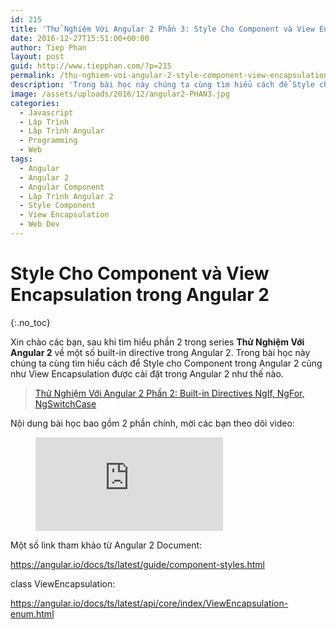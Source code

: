 ```yaml
---
id: 215
title: 'Thử Nghiệm Với Angular 2 Phần 3: Style Cho Component và View Encapsulation'
date: 2016-12-27T15:51:00+00:00
author: Tiep Phan
layout: post
guid: http://www.tiepphan.com/?p=215
permalink: /thu-nghiem-voi-angular-2-style-component-view-encapsulation/
description: 'Trong bài học này chúng ta cùng tìm hiểu cách để Style cho Component trong Angular 2 cũng như View Encapsulation được cài đặt trong Angular 2 như thế nào.'
image: /assets/uploads/2016/12/angular2-PHAN3.jpg
categories:
  - Javascript
  - Lập Trình
  - Lập Trình Angular
  - Programming
  - Web
tags:
  - Angular
  - Angular 2
  - Angular Component
  - Lập Trình Angular 2
  - Style Component
  - View Encapsulation
  - Web Dev
---
```


# Style Cho Component và View Encapsulation trong Angular 2
{:.no_toc}

Xin chào các bạn, sau khi tìm hiểu phần 2 trong series **Thử Nghiệm Với Angular 2** về một số built-in directive trong Angular 2. Trong bài học này chúng ta cùng tìm hiểu cách để Style cho Component trong Angular 2 cũng như View Encapsulation được cài đặt trong Angular 2 như thế nào.

<blockquote>
  <p>
    <a href="http://www.tiepphan.com/thu-nghiem-voi-angular-2-built-in-directives-ngif-ngfor-ngswitchcase/">Thử Nghiệm Với Angular 2 Phần 2: Built-in Directives NgIf, NgFor, NgSwitchCase</a>
  </p>
</blockquote>

Nội dung bài học bao gồm 2 phần chính, mời các bạn theo dõi video:

<figure class="video_container">
  <iframe src="https://www.youtube.com/embed/3ln6wGnrpWI" frameborder="0" allowfullscreen="true"> </iframe>
</figure>

Một số link tham khảo từ Angular 2 Document:

<a href="https://angular.io/docs/ts/latest/guide/component-styles.html" target="_blank">https://angular.io/docs/ts/latest/guide/component-styles.html</a>

class ViewEncapsulation:

<a href="https://angular.io/docs/ts/latest/api/core/index/ViewEncapsulation-enum.html" target="_blank">https://angular.io/docs/ts/latest/api/core/index/ViewEncapsulation-enum.html</a>